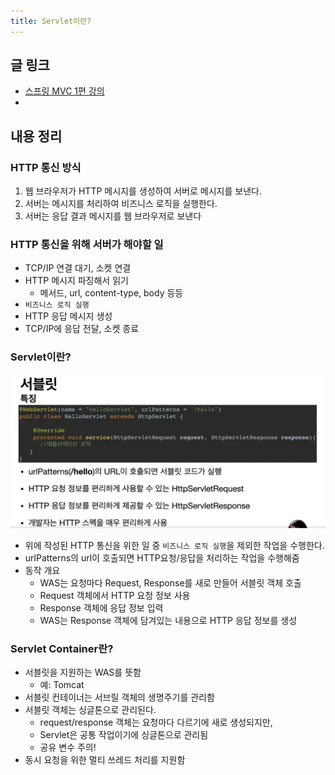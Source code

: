 ```yaml
---
title: Servlet이란?
---
```

## 글 링크
- [스프링 MVC 1편 강의](https://www.inflearn.com/course/%EC%8A%A4%ED%94%84%EB%A7%81-mvc-1/)
- 
## 내용 정리
### HTTP 통신 방식
1. 웹 브라우저가 HTTP 메시지를 생성하여 서버로 메시지를 보낸다.
2. 서버는 메시지를 처리하여 비즈니스 로직을 실행한다.
3. 서버는 응답 결과 메시지를 웹 브라우저로 보낸다

### HTTP 통신을 위해 서버가 해야할 일 
- TCP/IP 연결 대기, 소켓 연결
- HTTP 메시지 파징해서 읽기
  - 메서드, url, content-type, body 등등
- `비즈니스 로직 실행`
- HTTP 응답 메시지 생성
- TCP/IP에 응답 전달, 소켓 종료

### Servlet이란?
![servlet.png](img/servlet.png)
- 위에 작성된 HTTP 통신을 위한 일 중 `비즈니스 로직 실행`을 제외한 작업을 수행한다.
- urlPatterns의 url이 호출되면 HTTP요청/응답을 처리하는 작업을 수행해줌
- 동작 개요
  - WAS는 요청마다 Request, Response를 새로 만들어 서블릿 객체 호출
  - Request 객체에서 HTTP 요청 정보 사용
  - Response 객체에 응답 정보 입력
  - WAS는 Response 객체에 담겨있는 내용으로 HTTP 응답 정보를 생성

### Servlet Container란?
- 서블릿을 지원하는 WAS를 뜻함
  - 예: Tomcat
- 서블릿 컨테이너는 서브릴 객체의 생명주기를 관리함
- 서블릿 객체는 싱글톤으로 관리된다.
  - request/response 객체는 요청마다 다르기에 새로 생성되지만,
  - Servlet은 공통 작업이기에 싱글톤으로 관리됨 
  - 공유 변수 주의!
- 동시 요청을 위한 멀티 쓰레드 처리를 지원함